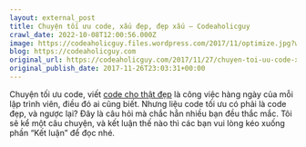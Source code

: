 ```yaml
---
layout: external_post
title: Chuyện tối ưu code, xấu đẹp, đẹp xấu – Codeaholicguy
crawl_date: 2022-10-08T12:00:56.000Z
image: https://codeaholicguy.files.wordpress.com/2017/11/optimize.jpg?w=1200
blog: https://codeaholicguy.com
original_url: https://codeaholicguy.com/2017/11/27/chuyen-toi-uu-code-xau-dep-dep-xau/
original_publish_date: 2017-11-26T23:03:31+00:00
---
```

Chuyện tối ưu code, viết [code cho thật đẹp](https://codeaholicguy.com/2017/09/10/tai-sao-phai-viet-code-that-dep/) là công việc hàng ngày của mỗi lập trình viên, điều đó ai cũng biết. Nhưng liệu code tối ưu có phải là code đẹp, và ngược lại? Đây là câu hỏi mà chắc hẳn nhiều bạn đều thắc mắc. Tôi sẽ kể một câu chuyện, và kết luận thế nào thì các bạn vui lòng kéo xuống phần “Kết luận” để đọc nhé.